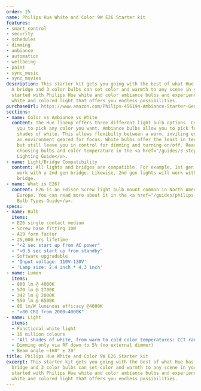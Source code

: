 ```yaml
---
order: 25
name: Philips Hue White and Color 9W E26 Starter kit
features:
- smart_control
- security
- schedules
- dimming
- ambiance
- automation
- wellbeing
- paint
- sync_music
- sync_movies
description: This starter kit gets you going with the best of what Hue has to offer.
  A bridge and 3 color bulbs can set color and warmth to any scene in your home! Get
  started with Philips Hue white and color ambiance bulbs and experience high quality
  white and colored light that offers you endless possibilities.
purchaseUrl: https://www.amazon.com/Philips-456194-Ambiance-Starter-Generation/dp/B016H0QSGG?tag=meethue-20
sections:
- name: Color vs Ambiance vs White
  content: The Hue lineup offers three different light bulb options. Color bulbs allow
    you to pick any color you want. Ambiance bulbs allow you to pick from many different
    shades of white. This allows flexibilty between a warm, inviting environment and
    an environment geared for focus. White bulbs offer the least in terms of features,
    but still leave you in control for dimming and turning on/off. Read more about
    choosing bulbs and color temperature in the <a href="/guides/3-steps-to-hue-the-guide-you-wish-you-had-read-first/">Hue
    Lighting Guide</a>.
- name: Light/Bridge Compatibility
  content: All lights and bridges are compatible. For example, 1st gen lights will
    work with a 2nd gen bridge. Likewise, 2nd gen lights will work with a 1st gen
    bridge.
- name: What is E26?
  content: E26 is an Edison Screw light bulb mount common in North America and continental
    Europe. You can read more about it in the <a href="/guides/philips-hue-light-bulb-types/">Light
    Bulb Types Guide</a>.
specs:
- name: Bulb
  items:
  - E26 single contact medium
  - Screw base fitting 10W
  - A19 form factor
  - 25,000 Hrs lifetime
  - "<2 sec start up from AC power"
  - "<0.5 sec start up from standby"
  - Software upgradable
  - 'Input voltage: 110V-130V'
  - 'Lamp size: 2.4 inch * 4.3 inch'
- name: Lumen
  items:
  - 800 lm @ 4000K
  - 570 lm @ 2700K
  - 342 lm @ 2000K
  - 550 lm @ 6500K
  - 80 lm/W luminous efficacy @4000K
  - ">80 CRI from 2000–4000K"
- name: Light
  items:
  - Functional white light
  - 16 million colours
  - 'All shades of white, from warm to cold color temperatures: CCT range 2000-6500K'
  - Dimming only via RF down to 5% (no external dimmer)
  - Beam angle –160° ± 20°
title: Philips Hue White and Color 9W E26 Starter kit
excerpt: This starter kit gets you going with the best of what Hue has to offer. A
  bridge and 3 color bulbs can set color and warmth to any scene in your home! Get
  started with Philips Hue white and color ambiance bulbs and experience high quality
  white and colored light that offers you endless possibilities.
---
```

